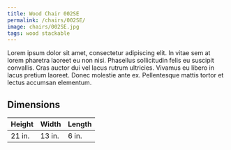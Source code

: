 ```yaml
---
title: Wood Chair 002SE
permalink: /chairs/002SE/
image: chairs/002SE.jpg
tags: wood stackable
---
```


Lorem ipsum dolor sit amet, consectetur adipiscing elit. In vitae sem at lorem pharetra laoreet eu non nisi. Phasellus sollicitudin felis eu suscipit convallis. Cras auctor dui vel lacus rutrum ultricies. Vivamus eu libero in lacus pretium laoreet. Donec molestie ante ex. Pellentesque mattis tortor et lectus accumsan elementum.

## Dimensions

Height | Width  | Length
-------|--------|-------
21 in. | 13 in. | 6 in.